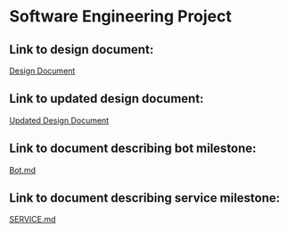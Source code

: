 # Software Engineering Project

## Link to design document: 
[Design Document](/DESIGN.md)

## Link to updated design document: 
[Updated Design Document](/DESIGN_NEW.md)  

## Link to document describing bot milestone:
[Bot.md](/BOT.md)


## Link to document describing service milestone:
[SERVICE.md](/SERVICE.md)
